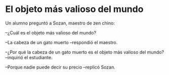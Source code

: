 # El objeto más valioso del mundo

Un alumno preguntó a Sozan, maestro de zen chino:

–¿Cuál es el objeto más valioso del mundo?

–La cabeza de un gato muerto –respondió el maestro.

–¿Por qué la cabeza de un gato muerto es el objeto más valioso del
mundo? –inquirió el estudiante.

–Porque nadie puede decir su precio –replicó Sozan.